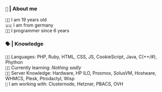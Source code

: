 <!-- 
  About me Section 
-->

<h3><code>👦</code> <b>|</b> About me</h3>

<code>👨‍🎓</code> I am 19 years old <br>
<code>🇩🇪</code> I am from germany <br>
<code>👨‍💻</code> I programmer since 6 years <br>

<!-- 
 Languages
-->

<h3><code>🗣</code> <b>|</b> Knowledge</h3>

<code>👨‍💻</code> Languages: PHP, Ruby, HTML, CSS, JS, CookieScript, Java, C(++/#), Phython <br>
<code>👨‍🏫</code> Currently learning: *Nothing sadly* <br>
<code>👨‍🏭</code> Server Knowledge: Hardware, HP ILO, Proxmox, SolusVM, Hostware, WHMCS, Plesk, Ptrodactyl, Wisp <br>
<code>🏢</code> I am working with: Clusternode, Hetzner, PBACS, OVH <br>
